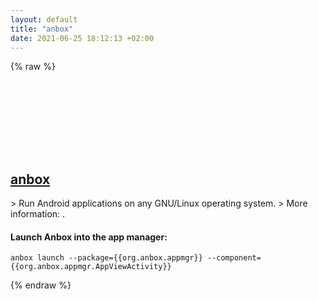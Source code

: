 ```yaml
---
layout: default
title: "anbox"
date: 2021-06-25 18:12:13 +02:00
---
```

{% raw %}
<h2 id="anbox">
  <a href="/en/linux/anbox.html">anbox</a> <a href="#anbox"><svg class="icon">
    <use href="/assets/images/unicode_sprite.svg#link" />
  </svg></a>
</h2>
> Run Android applications on any GNU/Linux operating system.
> More information: <https://manned.org/anbox>.

#### Launch Anbox into the app manager:
```shell
anbox launch --package={{org.anbox.appmgr}} --component={{org.anbox.appmgr.AppViewActivity}}
```
{% endraw %}
